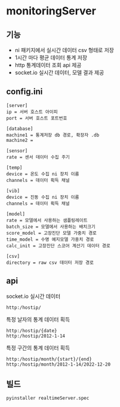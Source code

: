 # monitoringServer
## 기능
- ni 패키지에서 실시간 데이터 csv 형태로 저장
- 1시간 마다 평균 데이터 통계 저장
- http 통계데이터 조회 api 제공
- socket.io 실시간 데이터, 모델 결과 제공

## config.ini
```
[server]
ip = 서버 호스트 아이피
port = 서버 호스트 포트번호

[database]
machine1 = 통계저장 db 경로, 확장자 .db
machine2 = 

[sensor]
rate = 센서 데이터 수집 주기

[temp]
device = 온도 수집 ni 장치 이름
channels = 데이터 획득 채널

[vib]
device = 진동 수집 ni 장치 이름
channels = 데이터 획득 채널

[model]
rate = 모델에서 사용하는 샘플링레이트
batch_size = 모델에서 사용하는 배치크기
score_model = 고장진단 모델 가중치 경로
time_model = 수명 예지모델 가중치 경로
calc_init = 고장진단 스코어 계산기 데이터 경로

[csv]
directory = raw csv 데이터 저장 경로
```

## api
socket.io 실시간 데이터
```
http:/hostip/
```
특정 날자의 통계 데이터 획득
```
http:/hostip/{date}
http:/hostip/2012-1-14
```
특정 구간의 통계 데이터 획득
```
http:/hostip/month/{start}/{end}
http:/hostip/month/2012-1-14/2022-12-20
```

## 빌드
```
pyinstaller realtimeServer.spec
```
